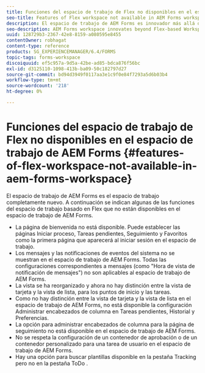 ```yaml
---
title: Funciones del espacio de trabajo de Flex no disponibles en el espacio de trabajo de AEM Forms
seo-title: Features of Flex workspace not available in AEM Forms workspace
description: El espacio de trabajo de AEM Forms es innovador más allá del espacio de trabajo basado en Flex. Obtenga más información sobre las diferencias en funciones y capacidades.
seo-description: AEM Forms workspace innovates beyond Flex-based Workspace. Read about the differences in features and capabilities.
uuid: 128729b3-2367-42e8-8159-a080595e8455
contentOwner: robhagat
content-type: reference
products: SG_EXPERIENCEMANAGER/6.4/FORMS
topic-tags: forms-workspace
discoiquuid: ef5c957a-9d5a-42be-ad85-bdca876f56bc
exl-id: d3125110-1098-413b-ba09-50c182797d27
source-git-commit: bd94d3949f0117aa3e1c9f0e84f7293a5d6b03b4
workflow-type: tm+mt
source-wordcount: '218'
ht-degree: 0%

---
```


# Funciones del espacio de trabajo de Flex no disponibles en el espacio de trabajo de AEM Forms {#features-of-flex-workspace-not-available-in-aem-forms-workspace}

El espacio de trabajo de AEM Forms es el espacio de trabajo completamente nuevo. A continuación se indican algunas de las funciones del espacio de trabajo basado en Flex que no están disponibles en el espacio de trabajo de AEM Forms.

* La página de bienvenida no está disponible. Puede establecer las páginas Iniciar proceso, Tareas pendientes, Seguimiento y Favoritos como la primera página que aparecerá al iniciar sesión en el espacio de trabajo.
* Los mensajes y las notificaciones de eventos del sistema no se muestran en el espacio de trabajo de AEM Forms. Todas las configuraciones correspondientes a mensajes (como &quot;Hora de vista de notificación de mensajes&quot;) no son aplicables al espacio de trabajo de AEM Forms.
* La vista se ha reorganizado y ahora no hay distinción entre la vista de tarjeta y la vista de lista, para los puntos de inicio y las tareas.
* Como no hay distinción entre la vista de tarjeta y la vista de lista en el espacio de trabajo de AEM Forms, no está disponible la configuración Administrar encabezados de columna en Tareas pendientes, Historial y Preferencias.
* La opción para administrar encabezados de columna para la página de seguimiento no está disponible en el espacio de trabajo de AEM Forms.
* No se respeta la configuración de un contenedor de aprobación o de un contenedor personalizado para una tarea de usuario en el espacio de trabajo de AEM Forms.
* Hay una opción para buscar plantillas disponible en la pestaña Tracking pero no en la pestaña ToDo .
